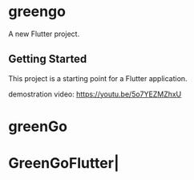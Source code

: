 # greengo

A new Flutter project.

## Getting Started

This project is a starting point for a Flutter application.

demostration video: https://youtu.be/5o7YEZMZhxU
# greenGo
# GreenGoFlutter|
